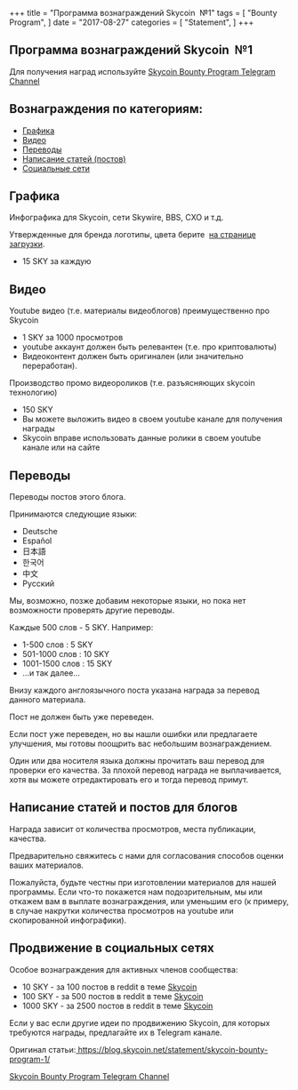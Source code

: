 +++
title = "Программа вознаграждений Skycoin  №1"
tags = [
    "Bounty Program",
]
date = "2017-08-27"
categories = [
    "Statement",
]
+++
<h2>Программа вознаграждений Skycoin  №1</h2>
<p> Для получения наград используйте <a href="https://t.me/skycoinbounty">Skycoin Bounty Program Telegram Channel</a></p>
<h2>Вознаграждения по категориям:</h2>
<ul>
 	<li><a href="#graf">Графика</a></li>
 	<li><a href="#video">Видео</a></li>
 	<li><a href="#translate">Переводы</a></li>
 	<li><a href="#post">Написание статей (постов)</a></li>
 	<li><a href="#social-media">Социальные сети</a></li>
</ul>
<h2><a name="graf"></a>Графика</h2>
<p>Инфографика для Skycoin, сети Skywire, BBS, CXO и т.д.</p>
<p>Утвержденные для бренда логотипы, цвета берите  <a href="https://www.skycoin.net/downloads/">на странице загрузки</a>.</p>
<ul>
 	<li>15 SKY за каждую</li>
</ul>
<h2><a name="video"></a>Видео</h2>
<p>Youtube видео (т.е. материалы видеоблогов) преимущественно про Skycoin</p>
<ul>
 	<li>1 SKY за 1000 просмотров</li>
 	<li>youtube аккаунт должен быть релевантен (т.е. про криптовалюты)</li>
 	<li>Видеоконтент должен быть оригинален (или значительно переработан).</li>
</ul>
<p>Производство промо видеороликов (т.е. разъясняющих skycoin технологию)</p>
<ul>
 	<li>150 SKY</li>
 	<li>Вы можете выложить видео в своем youtube канале для получения награды</li>
 	<li>Skycoin вправе использовать данные ролики в своем youtube канале или на сайте</li>
</ul>
<h2><a name="translate"></a>Переводы</h2>
<p>Переводы постов этого блога.</p>
<p>Принимаются следующие языки:</p>
<ul>
 	<li>Deutsche</li>
 	<li>Español</li>
 	<li>日本語</li>
 	<li>한국어</li>
 	<li>中文</li>
 	<li>Рyсский</li>
</ul>
<p>Мы, возможно, позже добавим некоторые языки, но пока нет возможности проверять другие переводы.</p>
<p>Каждые 500 слов - 5 SKY. Например:</p>
<ul>
 	<li>1-500 слов : 5 SKY</li>
 	<li>501-1000 слов : 10 SKY</li>
 	<li>1001-1500 слов : 15 SKY</li>
 	<li>…и так далее…</li>
</ul>
<p>Внизу каждого англоязычного поста указана награда за перевод данного материала.</p>
<p>Пост не должен быть уже переведен.</p>
<p>Если пост уже переведен, но вы нашли ошибки или предлагаете улучшения, мы готовы поощрить вас небольшим вознаграждением.</p>
<p>Один или два носителя языка должны прочитать ваш перевод для проверки его качества. За плохой перевод награда не выплачивается, хотя вы можете отредактировать его и тогда перевод примут.</p>
<h2><a name="post"></a>Написание статей и постов для блогов</h2>
<p>Награда зависит от количества просмотров, места публикации, качества.</p>
<p>Предварительно свяжитесь с нами для согласования способов оценки ваших материалов.</p>
<p>Пожалуйста, будьте честны при изготовлении материалов для нашей программы. Если что-то покажется нам подозрительным, мы или откажем вам в выплате вознаграждения, или уменьшим его (к примеру, в случае накрутки количества просмотров на youtube или скопированной инфографики).</p>
<h2><a name="social-media"></a>Продвижение в социальных сетях</h2>
<p>Особое вознаграждения для активных членов сообщества:</p>
<ul>
 	<li>10 SKY - за 100 постов в reddit в теме <a href="https://www.reddit.com/r/SkycoinProject/">Skycoin</a></li>
 	<li>100 SKY - за 500 постов в reddit в теме <a href="https://www.reddit.com/r/SkycoinProject/">Skycoin</a></li>
 	<li>1000 SKY - за 2500 постов в reddit в теме <a href="https://www.reddit.com/r/SkycoinProject/">Skycoin</a></li>
</ul>
<p>Если у вас если другие идеи по продвижению Skycoin, для которых требуются награды, предлагайте их в Telegram канале.</p>

<p>Оригинал статьи:<a href="https://blog.skycoin.net/statement/skycoin-bounty-program-1/"> https://blog.skycoin.net/statement/skycoin-bounty-program-1/</a></p>

<a href="https://t.me/skycoinbounty">Skycoin Bounty Program Telegram Channel</a>
